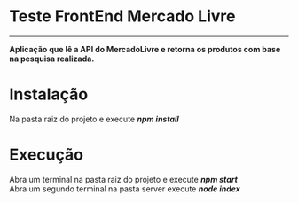 # Teste FrontEnd Mercado Livre

---

 **Aplicação que lê a API do MercadoLivre e retorna os produtos com base na pesquisa realizada.**

# Instalação

Na pasta raiz do projeto e execute
***npm install*** 

# Execução

Abra um terminal na pasta raiz do projeto e execute  ***npm start*** <br>
Abra um segundo terminal na pasta server execute  ***node index*** 

